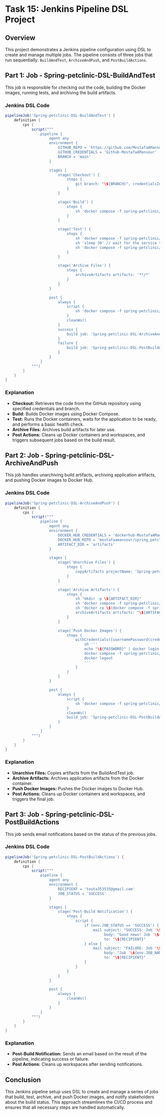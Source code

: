 # Task 15: Jenkins Pipeline DSL Project

## Overview

This project demonstrates a Jenkins pipeline configuration using DSL to create and manage multiple jobs. The pipeline consists of three jobs that run sequentially: `BuildAndTest`, `ArchiveAndPush`, and `PostBuildActions`.

## Part 1: Job - Spring-petclinic-DSL-BuildAndTest

This job is responsible for checking out the code, building the Docker images, running tests, and archiving the build artifacts.

### Jenkins DSL Code

```groovy
pipelineJob('Spring-petclinic-DSL-BuildAndTest') {
    definition {
        cps {
            script("""
                pipeline {
                    agent any
                    environment {
                        GITHUB_REPO = 'https://github.com/MostafaAMansour/spring-petclinic.git'
                        GITHUB_CREDENTIALS = 'Github-MostafaAMansour'
                        BRANCH = 'main'
                    }

                    stages {
                        stage('Checkout') {
                            steps {
                                git branch: "\${BRANCH}", credentialsId: "\${GITHUB_CREDENTIALS}", url: "\${GITHUB_REPO}"
                            }
                        }

                        stage('Build') {
                            steps {                
                                sh 'docker compose -f spring-petclinic/docker-compose.yml -f spring-petclinic/docker-compose-dev.yml build'
                            }
                        }

                        stage('Test') {
                            steps {
                                sh 'docker compose -f spring-petclinic/docker-compose.yml -f spring-petclinic/docker-compose-dev.yml up -d'
                                sh 'sleep 30' // wait for the service to be ready
                                sh 'docker compose -f spring-petclinic/docker-compose.yml -f spring-petclinic/docker-compose-dev.yml exec app curl localhost:8080/owners/11 | grep Mostafa'
                            }
                        }

                        stage('Archive Files') {
                            steps {
                                archiveArtifacts artifacts: '**/*'
                            }
                        }
                    }

                    post {
                        always {
                            script {
                                sh 'docker compose -f spring-petclinic/docker-compose.yml -f spring-petclinic/docker-compose-dev.yml down'
                            }
                            cleanWs()
                        }
                        success {
                            build job: 'Spring-petclinic-DSL-ArchiveAndPush', wait: false
                        }
                        failure {
                            build job: 'Spring-petclinic-DSL-PostBuildActions', parameters: [string(name: 'JOB_STATUS', value: 'FAILURE')], wait: false
                        }
                    }
                }
            """)
        }
    }
}
```
### Explanation

- **Checkout:** Retrieves the code from the GitHub repository using specified credentials and branch.
- **Build:** Builds Docker images using Docker Compose.
- **Test:** Runs the Docker containers, waits for the application to be ready, and performs a basic health check.
- **Archive Files:** Archives build artifacts for later use.
- **Post Actions:** Cleans up Docker containers and workspaces, and triggers subsequent jobs based on the build result.

## Part 2: Job - Spring-petclinic-DSL-ArchiveAndPush

This job handles unarchiving build artifacts, archiving application artifacts, and pushing Docker images to Docker Hub.

### Jenkins DSL Code

```groovy
pipelineJob('Spring-petclinic-DSL-ArchiveAndPush') {
    definition {
        cps {
            script("""
                pipeline {
                    agent any
                    environment {
                        DOCKER_HUB_CREDENTIALS = 'dockerhub-MostafaAMansour'
                        DOCKER_HUB_REPO = 'mostafaamansour/spring_petclinic'
                        ARTIFACT_DIR = 'artifacts'
                    }

                    stages {
                        stage('Unarchive Files') {
                            steps {
                                copyArtifacts projectName: 'Spring-petclinic-DSL-BuildAndTest', filter: '**/*', selector: lastSuccessful()
                            }
                        }

                        stage('Archive Artifacts') {
                            steps {
                                sh "mkdir -p \${ARTIFACT_DIR}"
                                sh 'docker compose -f spring-petclinic/docker-compose.yml -f spring-petclinic/docker-compose-dev.yml up -d'
                                sh 'docker cp \$(docker compose -f spring-petclinic/docker-compose.yml -f spring-petclinic/docker-compose-dev.yml ps -q app):/app/ \${ARTIFACT_DIR}'
                                archiveArtifacts artifacts: "\${ARTIFACT_DIR}/app/*.jar", allowEmptyArchive: true
                            }
                        }

                        stage('Push Docker Images') {
                            steps {
                                withCredentials([usernamePassword(credentialsId: "\${DOCKER_HUB_CREDENTIALS}", usernameVariable: 'USERNAME', passwordVariable: 'PASSWORD')]) {
                                    sh '''
                                    echo "\${PASSWORD}" | docker login -u "\${USERNAME}" --password-stdin
                                    docker compose -f spring-petclinic/docker-compose.yml -f spring-petclinic/docker-compose-dev.yml push
                                    docker logout
                                    '''
                                }
                            }
                        }
                    }

                    post {
                        always {
                            script {
                                sh 'docker compose -f spring-petclinic/docker-compose.yml -f spring-petclinic/docker-compose-dev.yml down'
                            }
                            cleanWs()
                            build job: 'Spring-petclinic-DSL-PostBuildActions', parameters: [string(name: 'JOB_STATUS', value: 'SUCCESS')], wait: false
                        }
                    }
                }
            """)
        }
    }
}
```

### Explanation

- **Unarchive Files:** Copies artifacts from the BuildAndTest job.
- **Archive Artifacts:** Archives application artifacts from the Docker container.
- **Push Docker Images:** Pushes the Docker images to Docker Hub.
- **Post Actions:** Cleans up Docker containers and workspaces, and triggers the final job.

## Part 3: Job - Spring-petclinic-DSL-PostBuildActions

This job sends email notifications based on the status of the previous jobs.

### Jenkins DSL Code

```groovy
pipelineJob('Spring-petclinic-DSL-PostBuildActions') {
    definition {
        cps {
            script("""
                pipeline {
                    agent any
                    environment {
                        RECIPIENT = 'toota353535@gmail.com'
                        JOB_STATUS = 'SUCCESS'
                    }

                    stages {
                        stage('Post-Build Notification') {
                            steps {
                                script {
                                    if (env.JOB_STATUS == 'SUCCESS') {
                                        mail subject: "SUCCESS: Job '\${env.JOB_NAME} [\${env.BUILD_NUMBER}]'",
                                             body: "Good news! Job '\${env.JOB_NAME} [\${env.BUILD_NUMBER}]' succeeded.",
                                             to: "\${RECIPIENT}"
                                    } else {
                                        mail subject: "FAILURE: Job '\${env.JOB_NAME} [\${env.BUILD_NUMBER}]'",
                                             body: "Job '\${env.JOB_NAME} [\${env.BUILD_NUMBER}]' failed. Please check the logs for details.",
                                             to: "\${RECIPIENT}"
                                    }
                                }
                            }
                        }
                    }

                    post {
                        always {
                            cleanWs()
                        }
                    }
                }
            """)
        }
    }
}
```
### Explanation

- **Post-Build Notification:** Sends an email based on the result of the pipeline, indicating success or failure.
- **Post Actions:** Cleans up workspaces after sending notifications.

## Conclusion

This Jenkins pipeline setup uses DSL to create and manage a series of jobs that build, test, archive, and push Docker images, and notify stakeholders about the build status. This approach streamlines the CI/CD process and ensures that all necessary steps are handled automatically.